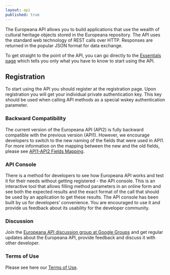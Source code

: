 ```yaml
---
layout: api
published: true
---
```



The Europeana API allows you to build applications that use the wealth of cultural heritage objects stored in the Europeana repository. The API uses the standard web technology of REST calls over HTTP. Responses are returned in the popular JSON format for data exchange.

To get straight to the point of the API, you can go directly to the [Essentials page](essentials) which tells you only what you have to know to start using the API.

## Registration
To start using the API you should register at the registration page. Upon registration you will get your individual private authentication key. This key should be used when calling API methods as a special wskey authentication parameter.

### Backward Compatibility

The current version of the Europeana API (API2) is fully backward compatible with the previous version (API1). However, we encourage developers to switch to the new naming of the fields that were used in API1. For more information on the mapping between the new and the old fields, please see [API1-API2 Fields Mapping](mapping).

### API Console

There is a method for developers to see how Europeana API works and test it for their needs without getting registered - the API console. This is an interactive tool that allows filling method parameters in an online form and see both the expected results and the exact format of the call that should be used by an application to get these results. The API console has been built by us for developers’ convenience. You are encouraged to use it and provide us feedback about its usability for the developer community.

### Discussion

Join the [Europeana API discussion group at Google Groups](https://groups.google.com/forum/?pli=1#!forum/europeanaapi) and get regular updates about the Europeana API, provide feedback and discuss it with other developer.

### Terms of Use

Please see here our [Terms of Use](terms).